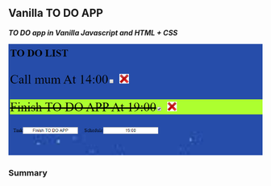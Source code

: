 ## Vanilla TO DO APP

**_TO DO app in Vanilla Javascript and HTML + CSS_**

![Clock app](./img/example.jpg)

### Summary

